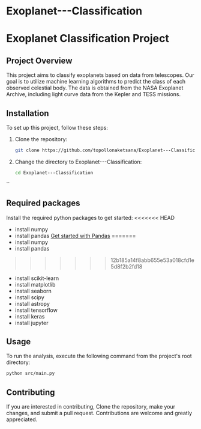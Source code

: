 
# Exoplanet---Classification
# Exoplanet Classification Project

## Project Overview
This project aims to classify exoplanets based on data from telescopes. Our goal is to utilize machine learning algorithms to predict the class of each observed celestial body. The data is obtained from the NASA Exoplanet Archive, including light curve data from the Kepler and TESS missions.

## Installation
To set up this project, follow these steps:

1. Clone the repository:
   ```bash
   git clone https://github.com/topollonaketsana/Exoplanet---Classification.git
   
2. Change the directory to Exoplanet---Classification:   
   ```bash
   cd Exoplanet---Classification

``
## Required packages

Install the required python packages to get started:
<<<<<<< HEAD
- install numpy 
- install pandas  [Get started with Pandas](https://pandas.pydata.org/pandas-docs/stable/getting_started/install.html)
=======
- install numpy
- install pandas
>>>>>>> 12b185a14f8abb655e53a018cfd1e5d8f2b2fd18
- install scikit-learn
- install matplotlib
- install seaborn
- install scipy
- install astropy
- install tensorflow
- install keras
- install jupyter
  
## Usage
To run the analysis, execute the following command from the project's root directory:

```bash
python src/main.py

```
## Contributing
If you are interested in contributing, Clone the repository, make your changes, and submit a pull request. Contributions are welcome and greatly appreciated.
